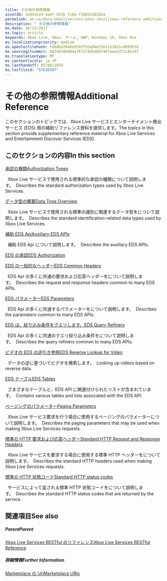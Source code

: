 ```yaml
---
title: その他の参照情報
assetID: 2ed55e24-4a4f-625b-7cbb-f10855382bb4
permalink: en-us/docs/xboxlive/rest/atoc-xboxlivews-reference-additional.html
description: " その他の参照情報"
ms.date: 10/12/2017
ms.topic: article
keywords: Xbox Live, Xbox, ゲーム, UWP, Windows 10, Xbox One
ms.localizationpriority: medium
ms.openlocfilehash: fdb0bd26ebe97b5f93a04e31b1cb1921c4059516
ms.sourcegitcommit: b034650b684a767274d5d88746faeea373c8e34f
ms.translationtype: MT
ms.contentlocale: ja-JP
ms.lasthandoff: 03/06/2019
ms.locfileid: "57636507"
---
```

# <a name="additional-reference"></a><span data-ttu-id="55d54-104">その他の参照情報</span><span class="sxs-lookup"><span data-stu-id="55d54-104">Additional Reference</span></span>

<span data-ttu-id="55d54-105">このセクションのトピックでは、Xbox Live サービスとエンターテイメント検出サービス (EDS) 用の補助リファレンス資料を提供します。</span><span class="sxs-lookup"><span data-stu-id="55d54-105">The topics in this section provide supplementary reference material for Xbox Live Services and Entertainment Discover Services (EDS).</span></span>

<a id="ID4EZ"></a>


## <a name="in-this-section"></a><span data-ttu-id="55d54-106">このセクションの内容</span><span class="sxs-lookup"><span data-stu-id="55d54-106">In this section</span></span>

[<span data-ttu-id="55d54-107">承認の種類</span><span class="sxs-lookup"><span data-stu-id="55d54-107">Authorization Types</span></span>](authorizationtypes.md)

<span data-ttu-id="55d54-108">&nbsp;&nbsp;Xbox Live サービスで使用される標準的な承認の種類について説明します。</span><span class="sxs-lookup"><span data-stu-id="55d54-108">&nbsp;&nbsp;Describes the standard authorization types used by Xbox Live Services.</span></span>

[<span data-ttu-id="55d54-109">データ型の概要</span><span class="sxs-lookup"><span data-stu-id="55d54-109">Data Type Overview</span></span>](datatypeoverview.md)

<span data-ttu-id="55d54-110">&nbsp;&nbsp;Xbox Live サービスで使用される標準の識別に関連するデータ型をについて説明します。</span><span class="sxs-lookup"><span data-stu-id="55d54-110">&nbsp;&nbsp;Describes the standard identification-related data types used by Xbox Live Services.</span></span>

[<span data-ttu-id="55d54-111">補助 EDS Api</span><span class="sxs-lookup"><span data-stu-id="55d54-111">Auxiliary EDS APIs</span></span>](eds-apis.md)

<span data-ttu-id="55d54-112">&nbsp;&nbsp;補助 EDS Api について説明します。</span><span class="sxs-lookup"><span data-stu-id="55d54-112">&nbsp;&nbsp;Describes the auxiliary EDS APIs.</span></span>

[<span data-ttu-id="55d54-113">EDS の承認</span><span class="sxs-lookup"><span data-stu-id="55d54-113">EDS Authorization</span></span>](edsauthorization.md)

[<span data-ttu-id="55d54-114">EDS の一般的なヘッダー</span><span class="sxs-lookup"><span data-stu-id="55d54-114">EDS Common Headers</span></span>](edscommonheaders.md)

<span data-ttu-id="55d54-115">&nbsp;&nbsp;EDS Api の多くに共通の要求および応答ヘッダーをについて説明します。</span><span class="sxs-lookup"><span data-stu-id="55d54-115">&nbsp;&nbsp;Describes the request and response headers common to many EDS APIs.</span></span>

[<span data-ttu-id="55d54-116">EDS パラメーター</span><span class="sxs-lookup"><span data-stu-id="55d54-116">EDS Parameters</span></span>](edsparameters.md)

<span data-ttu-id="55d54-117">&nbsp;&nbsp;EDS Api の多くに共通するパラメーターをについて説明します。</span><span class="sxs-lookup"><span data-stu-id="55d54-117">&nbsp;&nbsp;Describes the parameters common to many EDS APIs.</span></span>

[<span data-ttu-id="55d54-118">EDS は、絞り込み条件をクエリします。</span><span class="sxs-lookup"><span data-stu-id="55d54-118">EDS Query Refiners</span></span>](edsqueryrefiners.md)

<span data-ttu-id="55d54-119">&nbsp;&nbsp;EDS Api の多くに共通のクエリ絞り込み条件をについて説明します。</span><span class="sxs-lookup"><span data-stu-id="55d54-119">&nbsp;&nbsp;Describes the query refiners common to many EDS APIs.</span></span>

[<span data-ttu-id="55d54-120">ビデオの EDS の逆引き参照</span><span class="sxs-lookup"><span data-stu-id="55d54-120">EDS Reverse Lookup for Video</span></span>](edsreverselookup.md)

<span data-ttu-id="55d54-121">&nbsp;&nbsp;データの逆に基づいてビデオを検索します。</span><span class="sxs-lookup"><span data-stu-id="55d54-121">&nbsp;&nbsp;Looking up videos based on reverse data.</span></span>

[<span data-ttu-id="55d54-122">EDS テーブル</span><span class="sxs-lookup"><span data-stu-id="55d54-122">EDS Tables</span></span>](edstables.md)

<span data-ttu-id="55d54-123">&nbsp;&nbsp;さまざまなテーブルと、EDS API に関連付けられたリストが含まれています。</span><span class="sxs-lookup"><span data-stu-id="55d54-123">&nbsp;&nbsp;Contains various tables and lists associated with the EDS API.</span></span>

[<span data-ttu-id="55d54-124">ページングのパラメーター</span><span class="sxs-lookup"><span data-stu-id="55d54-124">Paging Parameters</span></span>](pagingparameters.md)

<span data-ttu-id="55d54-125">&nbsp;&nbsp;Xbox Live サービス要求を行う場合に使用するページングのパラメーターについて説明します。</span><span class="sxs-lookup"><span data-stu-id="55d54-125">&nbsp;&nbsp;Describes the paging parameters that may be used when making Xbox Live Services requests.</span></span>

[<span data-ttu-id="55d54-126">標準の HTTP 要求および応答ヘッダー</span><span class="sxs-lookup"><span data-stu-id="55d54-126">Standard HTTP Request and Response Headers</span></span>](httpstandardheaders.md)

<span data-ttu-id="55d54-127">&nbsp;&nbsp;Xbox Live サービスを要求する場合に使用する標準 HTTP ヘッダーをについて説明します。</span><span class="sxs-lookup"><span data-stu-id="55d54-127">&nbsp;&nbsp;Describes the standard HTTP headers used when making Xbox Live Services requests.</span></span>

[<span data-ttu-id="55d54-128">標準の HTTP 状態コード</span><span class="sxs-lookup"><span data-stu-id="55d54-128">Standard HTTP status codes</span></span>](httpstatuscodes.md)

<span data-ttu-id="55d54-129">&nbsp;&nbsp;サービスによって返される標準 HTTP 状態コードをについて説明します。</span><span class="sxs-lookup"><span data-stu-id="55d54-129">&nbsp;&nbsp;Describes the standard HTTP status codes that are returned by the service.</span></span>

<a id="ID4ECC"></a>


## <a name="see-also"></a><span data-ttu-id="55d54-130">関連項目</span><span class="sxs-lookup"><span data-stu-id="55d54-130">See also</span></span>

<a id="ID4EEC"></a>


##### <a name="parent"></a><span data-ttu-id="55d54-131">Parent</span><span class="sxs-lookup"><span data-stu-id="55d54-131">Parent</span></span>

 [<span data-ttu-id="55d54-132">Xbox Live Services RESTful のリファレンス</span><span class="sxs-lookup"><span data-stu-id="55d54-132">Xbox Live Services RESTful Reference</span></span>](../atoc-xboxlivews-reference.md)


<a id="ID4EOC"></a>


##### <a name="further-information"></a><span data-ttu-id="55d54-133">詳細情報</span><span class="sxs-lookup"><span data-stu-id="55d54-133">Further Information</span></span>

 [<span data-ttu-id="55d54-134">Marketplace の Uri</span><span class="sxs-lookup"><span data-stu-id="55d54-134">Marketplace URIs</span></span>](../uri/marketplace/atoc-reference-marketplace.md)
